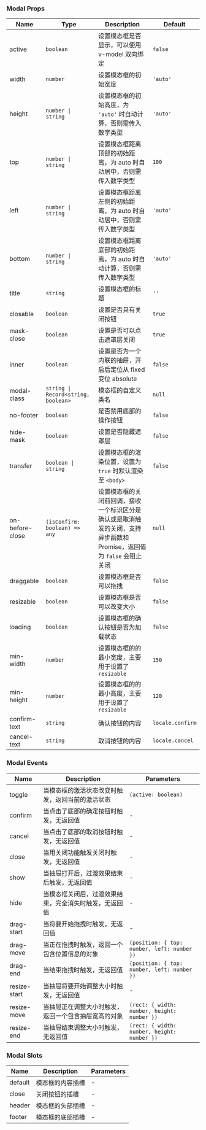 ### Modal Props

| Name            | Type                                | Description                                                                                                                  | Default           |
| --------------- | ----------------------------------- | --------------------------------------------------------------------------------------------------------------------- | ---------------- |
| active          | `boolean`                           | 设置模态框是否显示，可以使用 v-model 双向绑定                                                                         | `false`          |
| width           | `number`                            | 设置模态框的初始宽度                                                                                                  | `'auto'`         |
| height          | `number \| string`                  | 设置模态框的初始高度，为 `'auto'` 时自动计算，否则需传入数字类型                                                      | `'auto'`         |
| top             | `number \| string`                  | 设置模态框距离顶部的初始距离，为 auto 时自动居中，否则需传入数字类型                                                  | `100`            |
| left            | `number \| string`                  | 设置模态框距离左侧的初始距离，为 auto 时自动居中，否则需传入数字类型                                                  | `'auto'`         |
| bottom          | `number \| string`                  | 设置模态框距离底部的初始距离，为 auto 时自动计算，否则需传入数字类型                                                  | `'auto'`         |
| title           | `string`                            | 设置模态框的标题                                                                                                      | `''`             |
| closable        | `boolean`                           | 设置是否具有关闭按钮                                                                                                  | `true`           |
| mask-close      | `boolean`                           | 设置是否可以点击遮罩层关闭                                                                                            | `true`           |
| inner           | `boolean`                           | 设置是否为一个内联的抽屉，开启后定位从 fixed 变位 absolute                                                            | `false`          |
| modal-class     | `string \| Record<string, boolean>` | 模态框的自定义类名                                                                                                    | `null`           |
| no-footer       | `boolean`                           | 是否禁用底部的操作按钮                                                                                                | `false`          |
| hide-mask       | `boolean`                           | 设置是否隐藏遮罩层                                                                                                    | `false`          |
| transfer        | `boolean \| string`                 | 设置模态框的渲染位置，设置为 `true` 时默认渲染至 `<body>`                                                             | `false`          |
| on-before-close | `(isConfirm: boolean) => any`       | 设置模态框的关闭前回调，接收一个标识区分是确认或是取消触发的关闭，支持异步函数和 Promise，返回值为 `false` 会阻止关闭 | `null`           |
| draggable       | `boolean`                           | 设置模态框是否可以拖拽                                                                                                | `false`          |
| resizable       | `boolean`                           | 设置模态框是否可以改变大小                                                                                            | `false`          |
| loading         | `boolean`                           | 设置模态框的确认按钮是否为加载状态                                                                                    | `false`          |
| min-width       | `number`                            | 设置模态框的的最小宽度，主要用于设置了 `resizable`                                                                    | `150`            |
| min-height      | `number`                            | 设置模态框的的最小高度，主要用于设置了 `resizable`                                                                    | `120`            |
| confirm-text    | `string`                            | 确认按钮的内容                                                                                                        | `locale.confirm` |
| cancel-text     | `string`                            | 取消按钮的内容                                                                                                        | `locale.cancel`  |

### Modal Events

| Name         | Description                                                   | Parameters                                        |
| ------------ | ------------------------------------------------------ | ------------------------------------------- |
| toggle       | 当模态框的激活状态改变时触发，返回当前的激活状态       | `(active: boolean)`                         |
| confirm           | 当点击了底部的确定按钮时触发，无返回值                 | -                                           |
| cancel       | 当点击了底部的取消按钮时触发，无返回值                 | -                                           |
| close        | 当用关闭功能触发关闭时触发，无返回值                   | -                                           |
| show         | 当抽屉打开后，过渡效果结束后触发，无返回值             | -                                           |
| hide         | 当模态框关闭后，过渡效果结束，完全消失时触发，无返回值 | -                                           |
| drag-start   | 当将要开始拖拽时触发，无返回值                         | -                                           |
| drag-move    | 当正在拖拽时触发，返回一个包含位置信息的对象           | `(position: { top: number, left: number })` |
| drag-end     | 当结束拖拽时触发，无返回值                             | `(position: { top: number, left: number })` |
| resize-start | 当抽屉将要开始调整大小时触发，无返回值                 | -                                           |
| resize-move  | 当抽屉正在调整大小时触发，返回一个包含抽屉宽高的对象   | `(rect: { width: number, height: number })` |
| resize-end   | 当抽屉结束调整大小时触发，无返回值                     | `(rect: { width: number, height: number })` |

### Modal Slots

| Name    | Description             | Parameters |
| ------- | ---------------- | ---- |
| default | 模态框的内容插槽 | -    |
| close   | 关闭按钮的插槽   | -    |
| header  | 模态框的头部插槽 | -    |
| footer  | 模态框的底部插槽 | -    |
